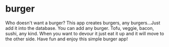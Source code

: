 # burger
Who doesn't want a burger?
This app creates burgers, any burgers...Just add it into the database.
You can add any burger. Tofu, veggie, bacon, sushi, any kind.
When you want to devour it just eat it up and it will move to the other side.
Have fun and enjoy this simple burger app!
